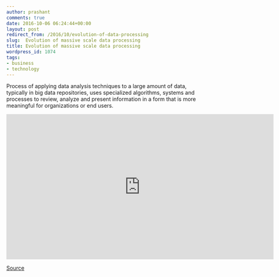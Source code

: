 ```yaml
---
author: prashant
comments: true
date: 2016-10-06 06:24:44+00:00
layout: post
redirect_from: /2016/10/evolution-of-data-processing
slug:  Evolution of massive scale data processing
title: Evolution of massive scale data processing
wordpress_id: 1074
tags:
- business
- technology
---
```

Process of applying data analysis techniques to a large amount of data, typically in big data repositories, uses specialized algorithms, systems and processes to review, analyze and present information in a form that is more meaningful for organizations or end users.






<style>
.responsive-wrap iframe{ max-width: 150%;}
</style>
<div class="responsive-wrap">
<iframe src="https://docs.google.com/presentation/d/1J6G7ZyCDDs35Xo0e8QmMCkwpG6Wk11XKBbXzv3lzD6w/embed?start=true&loop=true&delayms=3000" frameborder="0" width="700" height="380" allowfullscreen="true" mozallowfullscreen="true" webkitallowfullscreen="true"></iframe>
</div>


[Source](https://docs.google.com/presentation/d/13YZy2trPugC8Zr9M8_TfSApSCZBGUDZdzi-WUz95JJw/present?slide=id.g13491adf49_0_1154)
